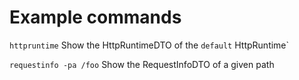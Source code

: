 # Example commands

`httpruntime`
Show the HttpRuntimeDTO of the `default` HttpRuntime`


`requestinfo -pa /foo`
Show the RequestInfoDTO of a given path